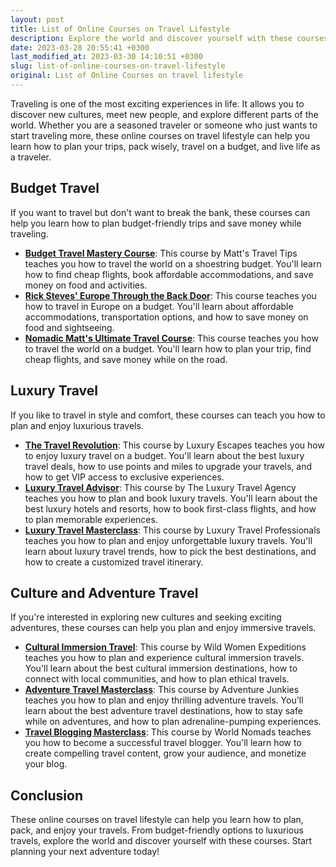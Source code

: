 ```yaml
---
layout: post
title: List of Online Courses on Travel Lifestyle
description: Explore the world and discover yourself with these courses on travel lifestyle. From budget-friendly options to luxury travels, learn about planning, packing, exploring new cultures, and living life as a traveler.
date: 2023-03-28 20:55:41 +0300
last_modified_at: 2023-03-30 14:10:51 +0300
slug: list-of-online-courses-on-travel-lifestyle
original: List of Online Courses on travel lifestyle
---
```


Traveling is one of the most exciting experiences in life. It allows you to discover new cultures, meet new people, and explore different parts of the world. Whether you are a seasoned traveler or someone who just wants to start traveling more, these online courses on travel lifestyle can help you learn how to plan your trips, pack wisely, travel on a budget, and live life as a traveler.

## Budget Travel

If you want to travel but don't want to break the bank, these courses can help you learn how to plan budget-friendly trips and save money while traveling.

* **[Budget Travel Mastery Course](/lifestyle/mastering-budget-travel-with-matt-s-travel-tips.html)**: This course by Matt's Travel Tips teaches you how to travel the world on a shoestring budget. You'll learn how to find cheap flights, book affordable accommodations, and save money on food and activities.
* **[Rick Steves' Europe Through the Back Door](/lifestyle/exploring-europe-through-the-back-door-with-rick-steves.html)**: This course teaches you how to travel in Europe on a budget. You'll learn about affordable accommodations, transportation options, and how to save money on food and sightseeing.
* **[Nomadic Matt's Ultimate Travel Course](/lifestyle/discover-the-world-with-nomadic-matt-s-ultimate-travel-course.html)**: This course teaches you how to travel the world on a budget. You'll learn how to plan your trip, find cheap flights, and save money while on the road.

## Luxury Travel

If you like to travel in style and comfort, these courses can teach you how to plan and enjoy luxurious travels.

* **[The Travel Revolution](/lifestyle/the-travel-revolution-course-by-luxury-escapes.html)**: This course by Luxury Escapes teaches you how to enjoy luxury travel on a budget. You'll learn about the best luxury travel deals, how to use points and miles to upgrade your travels, and how to get VIP access to exclusive experiences.
* **[Luxury Travel Advisor](/lifestyle/luxury-travel-advisor-course-by-the-luxury-travel-agency.html)**: This course by The Luxury Travel Agency teaches you how to plan and book luxury travels. You'll learn about the best luxury hotels and resorts, how to book first-class flights, and how to plan memorable experiences.
* **[Luxury Travel Masterclass](/lifestyle/luxury-travel-masterclass-course-by-luxury-travel-professionals.html)**: This course by Luxury Travel Professionals teaches you how to plan and enjoy unforgettable luxury travels. You'll learn about luxury travel trends, how to pick the best destinations, and how to create a customized travel itinerary.

## Culture and Adventure Travel

If you're interested in exploring new cultures and seeking exciting adventures, these courses can help you plan and enjoy immersive travels.

* **[Cultural Immersion Travel](/lifestyle/experience-cultural-immersion-with-wild-women-expeditions.html)**: This course by Wild Women Expeditions teaches you how to plan and experience cultural immersion travels. You'll learn about the best cultural immersion destinations, how to connect with local communities, and how to plan ethical travels.
* **[Adventure Travel Masterclass](/lifestyle/adventure-travel-masterclass-course-by-adventure-junkies.html)**: This course by Adventure Junkies teaches you how to plan and enjoy thrilling adventure travels. You'll learn about the best adventure travel destinations, how to stay safe while on adventures, and how to plan adrenaline-pumping experiences.
* **[Travel Blogging Masterclass](/lifestyle/travel-blogging-masterclass-course-by-world-nomads.html)**: This course by World Nomads teaches you how to become a successful travel blogger. You'll learn how to create compelling travel content, grow your audience, and monetize your blog.

## Conclusion

These online courses on travel lifestyle can help you learn how to plan, pack, and enjoy your travels. From budget-friendly options to luxurious travels, explore the world and discover yourself with these courses. Start planning your next adventure today!